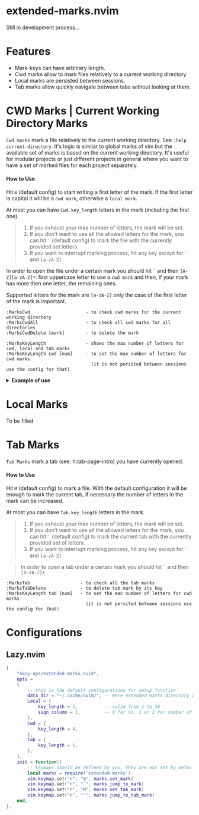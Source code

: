 # extended-marks.nvim
Still in development process...


# Features
- Mark-keys can have arbitrary length. 
- Cwd marks allow to mark files relatively to a current working directory.
- Local marks are persisted between sessions.
- Tab marks allow quickly navigate between tabs without looking at them.

# CWD Marks | Current Working Directory Marks
`Cwd marks` mark a file relatively to the current working directory. See `:help current-directory`. It's logic is similar to global marks of vim but the available set of marks is based on the current working directory. It's useful for modular projects or just different projects in general where you want to have a set of marked files for each project separately.

#### How to Use
Hit `m` (default config) to start writing a first letter of the mark.  If the first letter is capital it will be a `cwd mark`, otherwise a `local mark`. 

At most you can have `Cwd.key_length` letters in the mark (including the first one). 

> 1. If you exhaust your max number of letters, the mark will be set.
> 2. If you don't want to use all the allowed letters for the mark, you can hit `` ` `` (default config) to mark the file with the currently provided set letters.
> 3. If you want to interrupt marking process, hit any key except for `` ` `` and `[a-zA-Z]`

In order to open the file under a certain mark you should hit `` ` `` and then `[A-Z][a-zA-Z]*`: first uppercase letter to use a `cwd mark` and then, if your mark has more then one letter, the remaining ones.

Supported letters for the mark are `[a-zA-Z]` only the case of the first letter of the mark is important.

    :MarksCwd                     - to check cwd marks for the current working directory
    :MarksCwdAll                  - to check all cwd marks for all directories
    :MarksCwdDelete [mark]        - to delete the mark

    :MarksKeyLength               - shows the max number of letters for cwd, local and tab marks
    :MarksKeyLength cwd [num]     - to set the max number of letters for cwd marks
                                    (it is not persited between sessions use the config for that)

<details> 
<summary><b> Example of use </b></summary>

## Example of use 
Here is an example of the modular project directory tree: 

     root ─┐
           ├── auth-server
           │   └── pom.xml
           ├── client-server
           │   └── pom.xml
           ├── resource-server
           │   └── pom.xml
           └── pom.xml

When neovim is opened at the path of the root directory the result of the call `:pwd`  (see `:h pwd`) will look like this `/your-path-to-root-directory/root`. Now every file we mark will be accessible only in case if our current working directory (cwd) is equal to that path.

If we open the pom file at `root/pom.xml` and hit `` mP` `` (default config) the file is marked with the `P` letter. You will see a message like this `MarksCwd:[P] /your-path-to-root-directory/root/pom.xml`. Now from any point of neovim (if the cwd is the same) we can open this file by hitting `` `P` `` (backtick, letter P, backtick). 

To see the list of all the marks set for this current working directory call `:MarksCwd`

Because there are multiple `pom` files, we can  assign to them different mark-keys. For example we can mark `root/auth-server/pom` with something like `mAp`, the mark-key is `Ap` first letter signals that it's an `auth-server` module and `p` that it's a `pom` file. But there can be plenty of files with the same goal in different modules and we would have to prepand our mark-key with extra letter to discern them.  

The solution is we can open neovim at the path of these module and make them a current directory or we can use tabs (see `:h tabs`). For example call `:tabe` and in a new tab set its cwd to (by default a new tab will have a cwd of the previous tab) using `:tcd auth-server` (see `:h tcd`). Now the call to `:pwd` shows something like `/your-path-to-root-directory/root/auth-server`

We can create 4 tabs for `root`, `auth-server`, `client-server`, and `resource-server` directories and mark their `pom` files after we set the cwd accordingly, the hit to `` `P` `` will result in opening a `pom` file that is relevant to that current working directory. 
</details>

# Local Marks
To be filled

# Tab Marks
`Tab Marks` mark a tab (see: h:tab-page-intro) you have currently opened. 

#### How to Use
Hit `M` (default config) to mark a file. With the default configuration it will be enough to mark the current tab, if necessary the number of letters in the mark can be increased.

At most you can have `Tab.key_length` letters in the mark.

> 1. If you exhaust your max number of letters, the mark will be set.
> 2. If you don't want to use all the allowed letters for the mark, you can hit `` ` `` (default config) to mark the current tab with the currently provided set of letters.
> 3. If you want to interrupt marking process, hit any key except for `` ` `` and `[a-zA-Z]`

> In order to open a tab under a certain mark you should hit `` ` `` and then `[a-zA-Z]+`

    :MarksTab                   - to check all the tab marks
    :MarksTabDelete             - to delete tab mark by its key
    :MarksKeyLength tab [num]   - to set the max number of letters for cwd marks 
                                  (it is not persited between sessions use the config for that)

# Configurations
## Lazy.nvim
```lua
{
    "nkey-ops/extended-marks.nvim",
    opts =
    {
        -- this is the default configurations for setup function
        data_dir = "~/.cache/nvim/", -- Here extended-marks directory will be created to store data
        Local = {
            key_length = 1,          -- valid from 1 to 30
            sign_column = 1,         -- 0 for no, 1 or 2 for number of characters
        },
        Cwd = {
            key_length = 4,
        },
        Tab = {
            key_length = 1,
        },
    },
    init = function()
        -- keymaps should be defined by you, they are not set by default
        local marks = require('extended-marks')
        vim.keymap.set("n", "m", marks.set_mark)
        vim.keymap.set("n", "`", marks.jump_to_mark)
        vim.keymap.set("n", "M", marks.set_tab_mark)
        vim.keymap.set("n", "'", marks.jump_to_tab_mark)
    end,
},
